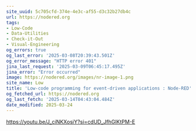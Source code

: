 ```yaml
---
site_uuid: 5c705cfd-374e-4e3c-af55-d3c32b27db4c
url: https://nodered.org
tags:
- Low-Code
- Data-Utilities
- Check-it-Out
- Visual-Engineering
og_errors: true
og_last_error: '2025-03-08T20:39:43.501Z'
og_error_message: "HTTP error 401"
jina_last_request: '2025-03-09T06:45:17.495Z'
jina_error: "Error occurred"
image: https://nodered.org/images/nr-image-1.png
site_name: Low
title: 'Low-code programming for event-driven applications : Node-RED'
og_fetched_url: https://nodered.org
og_last_fetch: '2025-03-14T04:43:04.484Z'
date_modified: 2025-03-24
---
```




https://youtu.be/J_ciNKXosiY?si=cdUD_JfhGlKtPM-E
